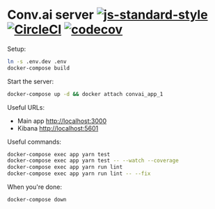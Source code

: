 # Conv.ai server [![js-standard-style](https://img.shields.io/badge/code%20style-standard-brightgreen.svg)](http://standardjs.com) [![CircleCI](https://circleci.com/gh/conv-ai/conv-ai-server.svg?style=shield&circle-token=ef4f98d41e74016dcfb21fc67ec422fdc21f030f)](https://circleci.com/gh/conv-ai/conv-ai-server) [![codecov](https://codecov.io/gh/conv-ai/conv-ai-server/branch/master/graph/badge.svg?token=bDTORFO2KP)](https://codecov.io/gh/conv-ai/conv-ai-server)

Setup:
```sh
ln -s .env.dev .env
docker-compose build
```

Start the server:
```sh
docker-compose up -d && docker attach convai_app_1
```

Useful URLs:
* Main app [http://localhost:3000](http://localhost:3000)
* Kibana [http://localhost:5601](http://localhost:5601)

Useful commands:
```sh
docker-compose exec app yarn test
docker-compose exec app yarn test -- --watch --coverage
docker-compose exec app yarn run lint
docker-compose exec app yarn run lint -- --fix
```

When you're done:
```sh
docker-compose down
```
